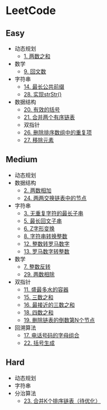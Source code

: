 # LeetCode
## Easy
* 动态规划
  * [1. 两数之和](https://leetcode-cn.com/problems/two-sum/)
* 数学
  * [9. 回文数](https://leetcode-cn.com/problems/palindrome-number/)
* 字符串
  * [14. 最长公共前缀](https://leetcode-cn.com/problems/longest-common-prefix/)
  * [28. 实现strStr()](https://leetcode-cn.com/problems/implement-strstr/)
* 数据结构
  * [20. 有效的括号](https://leetcode-cn.com/problems/valid-parentheses/)
  * [21. 合并两个有序链表](https://leetcode-cn.com/problems/merge-two-sorted-lists/)
  * 双指针
  * [26. 删除排序数组中的重复项](https://leetcode-cn.com/problems/remove-duplicates-from-sorted-array/)
  * [27. 移除元素](https://leetcode-cn.com/problems/remove-element/)
## Medium
* 动态规划
* 数据结构
  * [2. 两数相加](https://leetcode-cn.com/problems/add-two-numbers/)
  * [24. 两两交换链表中的节点](https://leetcode-cn.com/problems/swap-nodes-in-pairs/)
* 字符串
  * [3. 无重复字符的最长子串](https://leetcode-cn.com/problems/longest-substring-without-repeating-characters/)
  * [5. 最长回文子串](https://leetcode-cn.com/problems/longest-palindromic-substring/)
  * [6. Z字形变换](https://leetcode-cn.com/problems/zigzag-conversion/)
  * [8. 字符串转换整数](https://leetcode-cn.com/problems/string-to-integer-atoi/)
  * [12. 整数转罗马数字](https://leetcode-cn.com/problems/integer-to-roman/)
  * [13. 罗马数字转整数](https://leetcode-cn.com/problems/roman-to-integer/)
* 数学
  * [7. 整数反转](https://leetcode-cn.com/problems/reverse-integer/)
  * [29. 两数相除](https://leetcode-cn.com/problems/divide-two-integers/)
* 双指针
  * [11. 盛最多水的容器](https://leetcode-cn.com/problems/container-with-most-water/)
  * [15. 三数之和](https://leetcode-cn.com/problems/3sum/)
  * [16. 最接近的三数之和](https://leetcode-cn.com/problems/3sum-closest/)
  * [18. 四数之和](https://leetcode-cn.com/problems/4sum/)
  * [19. 删除链表的倒数第N个节点](https://leetcode-cn.com/problems/remove-nth-node-from-end-of-list/)
* 回溯算法
  * [17. 电话号码的字母组合](https://leetcode-cn.com/problems/letter-combinations-of-a-phone-number/)
  * [22. 括号生成](https://leetcode-cn.com/problems/generate-parentheses/)

## Hard
* 动态规划
* 字符串
* 分治算法
  * [23. 合并K个排序链表（待优化）](https://leetcode-cn.com/problems/merge-k-sorted-lists/)
